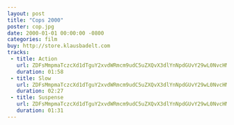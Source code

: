 ```yaml
---
layout: post
title: "Cops 2000"
poster: cop.jpg
date: 2000-01-01 00:00:00 -0800
categories: film
buy: http://store.klausbadelt.com
tracks:
 - title: Action
   url: ZDFsMmpmaTczcXd1dTguY2xvdWRmcm9udC5uZXQvX3dlYnNpdGUvY29wL0NvcHMgMjAwMCBBY3Rpb24gTDEubXAz
   duration: 01:58
 - title: Slow
   url: ZDFsMmpmaTczcXd1dTguY2xvdWRmcm9udC5uZXQvX3dlYnNpdGUvY29wL0NvcHMgMjAwMCBTbG93IEwxLm1wMw==
   duration: 02:27
 - title: Suspense 
   url: ZDFsMmpmaTczcXd1dTguY2xvdWRmcm9udC5uZXQvX3dlYnNpdGUvY29wL0NvcHMgMjAwMCBTdXNwZW5zZSBMMS5tcDM=
   duration: 01:31
---
```

